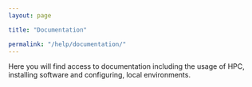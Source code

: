 ```yaml
---
layout: page

title: "Documentation"

permalink: "/help/documentation/"
---
```


Here you will find access to documentation including the usage of HPC, installing software and configuring, local environments.

